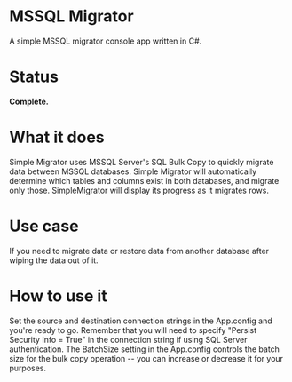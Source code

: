 # MSSQL Migrator
A simple MSSQL migrator console app written in C#.

# Status
__Complete.__

# What it does
Simple Migrator uses MSSQL Server's SQL Bulk Copy to quickly migrate data between MSSQL databases. Simple Migrator will automatically determine which tables and columns exist in both databases, and migrate only those. SimpleMigrator will display its progress as it migrates rows.

# Use case
If you need to migrate data or restore data from another database after wiping the data out of it.

# How to use it
Set the source and destination connection strings in the App.config and you're ready to go. Remember that you will need to specify "Persist Security Info = True" in the connection string if using SQL Server authentication. The BatchSize setting in the App.config controls the batch size for the bulk copy operation -- you can increase or decrease it for your purposes.
